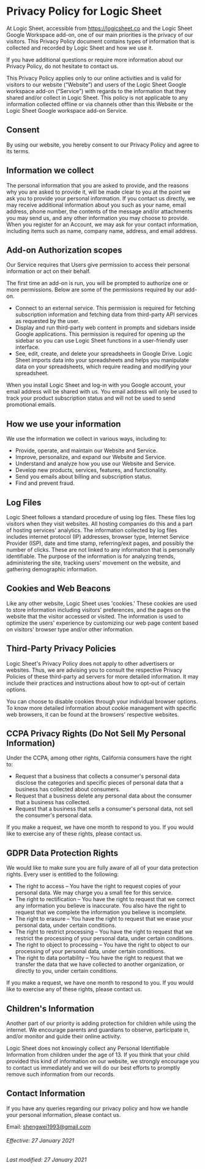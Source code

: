 # Privacy Policy for Logic Sheet
At Logic Sheet, accessible from https://logicsheet.co and the Logic Sheet Google Workspace add-on, one of our main priorities is the privacy of our visitors. This Privacy Policy document contains types of information that is collected and recorded by Logic Sheet and how we use it.

If you have additional questions or require more information about our Privacy Policy, do not hesitate to contact us.

This Privacy Policy applies only to our online activities and is valid for visitors to our website (“Website”) and users of the Logic Sheet Google workspace add-on (“Service”) with regards to the information that they shared and/or collect in Logic Sheet. This policy is not applicable to any information collected offline or via channels other than this Website or the Logic Sheet Google workspace add-on Service.
## Consent
By using our website, you hereby consent to our Privacy Policy and agree to its terms.
## Information we collect
The personal information that you are asked to provide, and the reasons why you are asked to provide it, will be made clear to you at the point we ask you to provide your personal information.
If you contact us directly, we may receive additional information about you such as your name, email address, phone number, the contents of the message and/or attachments you may send us, and any other information you may choose to provide.
When you register for an Account, we may ask for your contact information, including items such as name, company name, address, and email address.
## Add-on Authorization scopes
Our Service requires that Users give permission to access their personal information or act on their behalf.

The first time an add-on is run, you will be prompted to authorize one or more permissions. Below are some of the permissions required by our add-on.

- Connect to an external service. This permission is required for fetching subscription information and fetching data from third-party API services as requested by the user.
- Display and run third-party web content in prompts and sidebars inside Google applications. This permission is required for opening up the sidebar so you can use Logic Sheet functions in a user-friendly user interface.
- See, edit, create, and delete your spreadsheets in Google Drive. Logic Sheet imports data into your spreadsheets and helps you manipulate data on your spreadsheets, which require reading and modifying your spreadsheet.

When you install Logic Sheet and log-in with you Google account, your email address will be shared with us. You email address will only be used to track your product subscription status and will not be used to send promotional emails. 

## How we use your information

We use the information we collect in various ways, including to:

- Provide, operate, and maintain our Website and Service.
- Improve, personalize, and expand our Website and Service.
- Understand and analyze how you use our Website and Service.
- Develop new products, services, features, and functionality.
- Send you emails about billing and subscription status.
- Find and prevent fraud.
 
## Log Files
Logic Sheet follows a standard procedure of using log files. These files log visitors when they visit websites. All hosting companies do this and a part of hosting services' analytics. The information collected by log files includes internet protocol (IP) addresses, browser type, Internet Service Provider (ISP), date and time stamp, referring/exit pages, and possibly the number of clicks. These are not linked to any information that is personally identifiable. The purpose of the information is for analyzing trends, administering the site, tracking users' movement on the website, and gathering demographic information.
## Cookies and Web Beacons
Like any other website, Logic Sheet uses 'cookies.' These cookies are used to store information including visitors' preferences, and the pages on the website that the visitor accessed or visited. The information is used to optimize the users' experience by customizing our web page content based on visitors' browser type and/or other information.
## Third-Party Privacy Policies
Logic Sheet's Privacy Policy does not apply to other advertisers or websites. Thus, we are advising you to consult the respective Privacy Policies of these third-party ad servers for more detailed information. It may include their practices and instructions about how to opt-out of certain options.

You can choose to disable cookies through your individual browser options. To know more detailed information about cookie management with specific web browsers, it can be found at the browsers' respective websites.
## CCPA Privacy Rights (Do Not Sell My Personal Information)
Under the CCPA, among other rights, California consumers have the right to:

- Request that a business that collects a consumer's personal data disclose the categories and specific pieces of personal data that a business has collected about consumers.
- Request that a business delete any personal data about the consumer that a business has collected.
- Request that a business that sells a consumer's personal data, not sell the consumer's personal data.

If you make a request, we have one month to respond to you. If you would like to exercise any of these rights, please contact us.
## GDPR Data Protection Rights
We would like to make sure you are fully aware of all of your data protection rights. Every user is entitled to the following:

- The right to access – You have the right to request copies of your personal data. We may charge you a small fee for this service.
- The right to rectification – You have the right to request that we correct any information you believe is inaccurate. You also have the right to request that we complete the information you believe is incomplete.
- The right to erasure – You have the right to request that we erase your personal data, under certain conditions.
- The right to restrict processing – You have the right to request that we restrict the processing of your personal data, under certain conditions.
- The right to object to processing – You have the right to object to our processing of your personal data, under certain conditions.
- The right to data portability – You have the right to request that we transfer the data that we have collected to another organization, or directly to you, under certain conditions.

If you make a request, we have one month to respond to you. If you would like to exercise any of these rights, please contact us.
## Children's Information

Another part of our priority is adding protection for children while using the internet. We encourage parents and guardians to observe, participate in, and/or monitor and guide their online activity.

Logic Sheet does not knowingly collect any Personal Identifiable Information from children under the age of 13. If you think that your child provided this kind of information on our website, we strongly encourage you to contact us immediately and we will do our best efforts to promptly remove such information from our records.

## Contact Information
If you have any queries regarding our privacy policy and how we handle your personal information, please contact us.

Email: shengwei1993@gmail.com


###### Effective: 27 January 2021
###### Last modified: 27 January 2021

